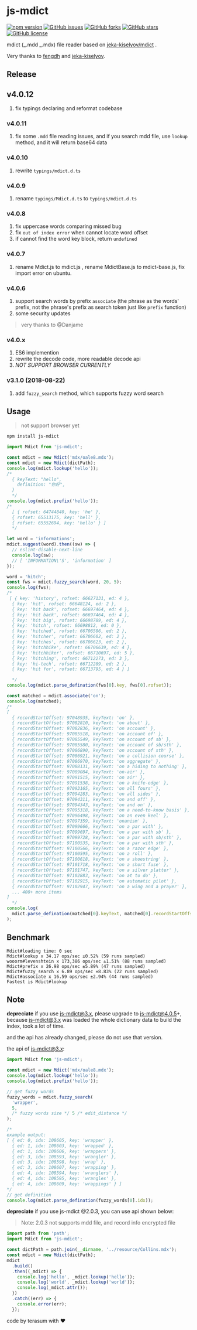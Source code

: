 # js-mdict

[![npm version](https://badge.fury.io/js/js-mdict.svg)](https://badge.fury.io/js/js-mdict)
[![GitHub issues](https://img.shields.io/github/issues/terasum/js-mdict.svg)](https://github.com/terasum/js-mdict/issues)
[![GitHub forks](https://img.shields.io/github/forks/terasum/js-mdict.svg)](https://github.com/terasum/js-mdict/network)
[![GitHub stars](https://img.shields.io/github/stars/terasum/js-mdict.svg)](https://github.com/terasum/js-mdict/stargazers)
[![GitHub license](https://img.shields.io/github/license/terasum/js-mdict.svg)](https://github.com/terasum/js-mdict/blob/develop/LICENSE)

mdict (_.mdd _.mdx) file reader based on [jeka-kiselyov/mdict](https://github.com/jeka-kiselyov/mdict) .

Very thanks to [fengdh](https://github.com/fengdh/mdict-js) and [jeka-kiselyov](https://github.com/jeka-kiselyov/mdict).

## Release

## v4.0.12

1. fix typings declaring and reformat codebase

### v4.0.11

1. fix some `.mdd` file reading issues, and if you search mdd file, use `lookup` method, and it will return base64 data

### v4.0.10

1. rewrite `typings/mdict.d.ts`

### v4.0.9

1. rename `typings/Mdict.d.ts` to `typings/mdict.d.ts`

### v4.0.8

1. fix uppercase words comparing missed bug
2. fix `out of index error` when cannot locate word offset
3. if cannot find the word key block, return `undefined`

### v4.0.7

1. rename Mdict.js to mdict.js , rename MdictBase.js to mdict-base.js, fix import error on ubuntu.

### v4.0.6

1. support search words by prefix `associate` (the phrase as the words' prefix, not the phrase's prefix as search token just like `prefix` function)
2. some security updates

> very thanks to @Danjame

### v4.0.x

1. ES6 implemention
2. rewrite the decode code, more readable decode api
3. _NOT SUPPORT BROWSER CURRENTLY_

### v3.1.0 (2018-08-22)

1. add `fuzzy_search` method, which supports fuzzy word search

## Usage

> not support browser yet

```bash
npm install js-mdict
```

```javascript
import Mdict from 'js-mdict';

const mdict = new Mdict('mdx/oale8.mdx');
const mdict = new Mdict(dictPath);
console.log(mdict.lookup('hello'));
/*
  { keyText: "hello",
    definition: "你好",
  }
  */
console.log(mdict.prefix('hello'));
/*
  [ { rofset: 64744840, key: 'he' },
  { rofset: 65513175, key: 'hell' },
  { rofset: 65552694, key: 'hello' } ]
  */

let word = 'informations';
mdict.suggest(word).then((sw) => {
  // eslint-disable-next-line
  console.log(sw);
  // [ 'INFORMATION\'S', 'information' ]
});

word = 'hitch';
const fws = mdict.fuzzy_search(word, 20, 5);
console.log(fws);
/*
 [ { key: 'history', rofset: 66627131, ed: 4 },
  { key: 'hit', rofset: 66648124, ed: 2 },
  { key: 'hit back', rofset: 66697464, ed: 4 },
  { key: 'hit back', rofset: 66697464, ed: 4 },
  { key: 'hit big', rofset: 66698789, ed: 4 },
  { key: 'hitch', rofset: 66698812, ed: 0 },
  { key: 'hitched', rofset: 66706586, ed: 2 },
  { key: 'hitcher', rofset: 66706602, ed: 2 },
  { key: 'hitches', rofset: 66706623, ed: 2 },
  { key: 'hitchhike', rofset: 66706639, ed: 4 },
  { key: 'hitchhiker', rofset: 66710697, ed: 5 },
  { key: 'hitching', rofset: 66712273, ed: 3 },
  { key: 'hi-tech', rofset: 66712289, ed: 2 },
  { key: 'hit for', rofset: 66713795, ed: 4 } ]

  */
console.log(mdict.parse_defination(fws[0].key, fws[0].rofset));

const matched = mdict.associate('on');
console.log(matched);
/*
[
  { recordStartOffset: 97048935, keyText: 'on' },
  { recordStartOffset: 97082810, keyText: 'on about' },
  { recordStartOffset: 97082836, keyText: 'on account' },
  { recordStartOffset: 97085518, keyText: 'on account of' },
  { recordStartOffset: 97085549, keyText: 'on account of sb' },
  { recordStartOffset: 97085580, keyText: 'on account of sb/sth' },
  { recordStartOffset: 97086890, keyText: 'on account of sth' },
  { recordStartOffset: 97086921, keyText: 'on a collision course' },
  { recordStartOffset: 97086970, keyText: 'on aggregate' },
  { recordStartOffset: 97088131, keyText: 'on a hiding to nothing' },
  { recordStartOffset: 97089084, keyText: 'on-air' },
  { recordStartOffset: 97091515, keyText: 'on air' },
  { recordStartOffset: 97091538, keyText: 'on a knife-edge' },
  { recordStartOffset: 97093165, keyText: 'on all fours' },
  { recordStartOffset: 97094283, keyText: 'on all sides' },
  { recordStartOffset: 97094311, keyText: 'on and off' },
  { recordStartOffset: 97094343, keyText: 'on and on' },
  { recordStartOffset: 97095318, keyText: 'on a need-to-know basis' },
  { recordStartOffset: 97096498, keyText: 'on an even keel' },
  { recordStartOffset: 97097359, keyText: 'onanism' },
  { recordStartOffset: 97099666, keyText: 'on a par with' },
  { recordStartOffset: 97099697, keyText: 'on a par with sb' },
  { recordStartOffset: 97099728, keyText: 'on a par with sb/sth' },
  { recordStartOffset: 97100535, keyText: 'on a par with sth' },
  { recordStartOffset: 97100566, keyText: 'on a razor edge' },
  { recordStartOffset: 97100595, keyText: 'on a roll' },
  { recordStartOffset: 97100618, keyText: 'on a shoestring' },
  { recordStartOffset: 97101718, keyText: 'on a short fuse' },
  { recordStartOffset: 97101747, keyText: 'on a silver platter' },
  { recordStartOffset: 97102883, keyText: 'on at to do' },
  { recordStartOffset: 97102915, keyText: 'on automatic pilot' },
  { recordStartOffset: 97102947, keyText: 'on a wing and a prayer' },
  ... 400+ more items
]
  */
console.log(
  mdict.parse_defination(matched[0].keyText, matched[0].recordStartOffset)
);
```

## Benchmark

```
Mdict#loading time: 0 sec
Mdict#lookup x 34.17 ops/sec ±0.52% (59 runs sampled)
wooorm#levenshtein x 173,386 ops/sec ±1.51% (88 runs sampled)
Mdict#prefix x 26.98 ops/sec ±5.89% (47 runs sampled)
Mdict#fuzzy_search x 6.89 ops/sec ±8.83% (22 runs sampled)
Mdict#associate x 16.59 ops/sec ±2.94% (44 runs sampled)
Fastest is Mdict#lookup
```

## Note

**depreciate** if you use js-mdict@3.x, please upgrade to js-mdict@4.0.5+,
because js-mdict@3.x was loaded the whole dictionary data to build the index,
took a lot of time.

and the api has already changed, please do not use that version.

the api of js-mdict@3.x:

```javascript
import Mdict from 'js-mdict';

const mdict = new Mdict('mdx/oale8.mdx');
console.log(mdict.lookup('hello'));
console.log(mdict.prefix('hello'));

// get fuzzy words
fuzzy_words = mdict.fuzzy_search(
  'wrapper',
  5,
  /* fuzzy words size */ 5 /* edit_distance */
);

/*
example output:
[ { ed: 0, idx: 108605, key: 'wrapper' },
  { ed: 1, idx: 108603, key: 'wrapped' },
  { ed: 1, idx: 108606, key: 'wrappers' },
  { ed: 3, idx: 108593, key: 'wrangler' },
  { ed: 3, idx: 108598, key: 'wrap' },
  { ed: 3, idx: 108607, key: 'wrapping' },
  { ed: 4, idx: 108594, key: 'wranglers' },
  { ed: 4, idx: 108595, key: 'wrangles' },
  { ed: 4, idx: 108609, key: 'wrappings' } ]
*/
// get definition
console.log(mdict.parse_defination(fuzzy_words[0].idx));
```

**depreciate** if you use js-mdict @2.0.3, you can use api shown below:

> Note: 2.0.3 not supports mdd file, and record info encrypted file

```javascript
import path from 'path';
import Mdict from 'js-mdict';

const dictPath = path.join(__dirname, '../resource/Collins.mdx');
const mdict = new Mdict(dictPath);
mdict
  .build()
  .then((_mdict) => {
    console.log('hello', _mdict.lookup('hello'));
    console.log('world', _mdict.lookup('world'));
    console.log(_mdict.attr());
  })
  .catch((err) => {
    console.error(err);
  });
```

code by terasum with ❤️
